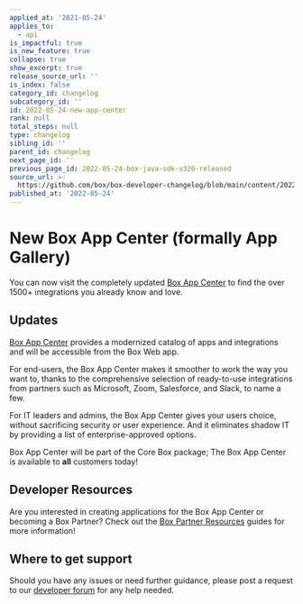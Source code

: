 ```yaml
---
applied_at: '2021-05-24'
applies_to:
  - api
is_impactful: true
is_new_feature: true
collapse: true
show_excerpt: true
release_source_url: ''
is_index: false
category_id: changelog
subcategory_id: ''
id: 2022-05-24-new-app-center
rank: null
total_steps: null
type: changelog
sibling_id: ''
parent_id: changelog
next_page_id: ''
previous_page_id: 2022-05-24-box-java-sdk-v320-released
source_url: >-
  https://github.com/box/box-developer-changelog/blob/main/content/2022/05-24-new-app-center.md
published_at: '2022-05-24'
---
```

# New Box App Center (formally App Gallery)

You can now visit the completely updated [Box App Center][3] to find the over 1500+ integrations you already know and love.

<!-- more -->

## Updates

[Box App Center][3] provides a modernized catalog of apps and integrations and will be accessible from the Box Web app.

For end-users, the Box App Center makes it smoother to work the way you want to, thanks to the comprehensive selection of ready-to-use integrations from partners such
as Microsoft, Zoom, Salesforce, and Slack, to name a few.

For IT leaders and admins, the Box App Center gives your users choice, without sacrificing security or user experience. And it eliminates shadow IT by providing a
list of enterprise-approved options.

Box App Center will be part of the Core Box package; The Box App Center is available to **all** customers today!

## Developer Resources

Are you interested in creating applications for the Box App Center or becoming a Box Partner? Check out the
[Box Partner Resources][2] guides for more information!

## Where to get support

Should you have any issues or need further guidance, please post a request to
our [developer forum][1] for any help needed.

[1]: https://support.box.com/hc/en-us/community/topics/360001932973-Platform-and-Developer-Forum
[2]: https://support.box.com/hc/en-us/sections/360009473734-Box-Partner-Resources
[3]: https://app.box.com/app-center